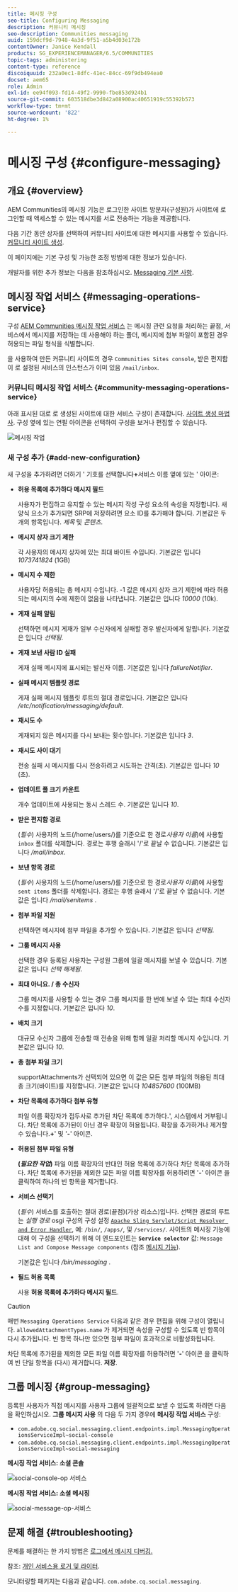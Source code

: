 ```yaml
---
title: 메시징 구성
seo-title: Configuring Messaging
description: 커뮤니티 메시징
seo-description: Communities messaging
uuid: 159dcf9d-7948-4a3d-9f51-a5b4d03e172b
contentOwner: Janice Kendall
products: SG_EXPERIENCEMANAGER/6.5/COMMUNITIES
topic-tags: administering
content-type: reference
discoiquuid: 232a0ec1-8dfc-41ec-84cc-69f9db494ea0
docset: aem65
role: Admin
exl-id: ee94f093-fd14-49f2-9990-fbe853d924b1
source-git-commit: 603518dbe3d842a08900ac40651919c55392b573
workflow-type: tm+mt
source-wordcount: '822'
ht-degree: 1%

---
```


# 메시징 구성 {#configure-messaging}

## 개요 {#overview}

AEM Communities의 메시징 기능은 로그인한 사이트 방문자(구성원)가 사이트에 로그인할 때 액세스할 수 있는 메시지를 서로 전송하는 기능을 제공합니다.

다음 기간 동안 상자를 선택하여 커뮤니티 사이트에 대한 메시지를 사용할 수 있습니다. [커뮤니티 사이트 생성](/help/communities/sites-console.md).

이 페이지에는 기본 구성 및 가능한 조정 방법에 대한 정보가 있습니다.

개발자를 위한 추가 정보는 다음을 참조하십시오. [Messaging 기본 사항](/help/communities/essentials-messaging.md).

## 메시징 작업 서비스 {#messaging-operations-service}

구성 [AEM Communities 메시징 작업 서비스](https://localhost:4502/system/console/configMgr/com.adobe.cq.social.messaging.client.endpoints.impl.MessagingOperationsServiceImpl) 는 메시징 관련 요청을 처리하는 끝점, 서비스에서 메시지를 저장하는 데 사용해야 하는 폴더, 메시지에 첨부 파일이 포함된 경우 허용되는 파일 형식을 식별합니다.

을 사용하여 만든 커뮤니티 사이트의 경우 `Communities Sites console`, 받은 편지함이 로 설정된 서비스의 인스턴스가 이미 있음 `/mail/inbox`.

### 커뮤니티 메시징 작업 서비스 {#community-messaging-operations-service}

아래 표시된 대로 로 생성된 사이트에 대한 서비스 구성이 존재합니다. [사이트 생성 마법사](/help/communities/sites-console.md). 구성 옆에 있는 연필 아이콘을 선택하여 구성을 보거나 편집할 수 있습니다.

![메시징 작업](assets/messaging-operations.png)

### 새 구성 추가 {#add-new-configuration}

새 구성을 추가하려면 더하기 &#39; 기호를 선택합니다&#x200B;**+**&#x200B;서비스 이름 옆에 있는 &#39; 아이콘:

* **허용 목록에 추가하다 메시지 필드**

   사용자가 편집하고 유지할 수 있는 메시지 작성 구성 요소의 속성을 지정합니다. 새 양식 요소가 추가되면 SRP에 저장하려면 요소 ID를 추가해야 합니다. 기본값은 두 개의 항목입니다. *제목* 및 *콘텐츠*.

* **메시지 상자 크기 제한**

   각 사용자의 메시지 상자에 있는 최대 바이트 수입니다. 기본값은 입니다 *1073741824* (1GB)

* **메시지 수 제한**

   사용자당 허용되는 총 메시지 수입니다. -1 값은 메시지 상자 크기 제한에 따라 허용되는 메시지의 수에 제한이 없음을 나타냅니다. 기본값은 입니다 *10000* (10k).

* **게재 실패 알림**

   선택하면 메시지 게재가 일부 수신자에게 실패할 경우 발신자에게 알립니다. 기본값은 입니다 *선택됨*.

* **게재 보낸 사람 ID 실패**

   게재 실패 메시지에 표시되는 발신자 이름. 기본값은 입니다 *failureNotifier*.

* **실패 메시지 템플릿 경로**

   게재 실패 메시지 템플릿 루트의 절대 경로입니다. 기본값은 입니다 */etc/notification/messaging/default*.

* **재시도 수**

   게재되지 않은 메시지를 다시 보내는 횟수입니다. 기본값은 입니다 *3*.

* **재시도 사이 대기**

   전송 실패 시 메시지를 다시 전송하려고 시도하는 간격(초). 기본값은 입니다 *10* (초).

* **업데이트 풀 크기 카운트**

   개수 업데이트에 사용되는 동시 스레드 수. 기본값은 입니다 *10*.

* **받은 편지함 경로**

   (*필수*) 사용자의 노드(/home/users/)를 기준으로 한 경로&#x200B;*사용자 이름*)에 사용할 `inbox` 폴더를 삭제합니다. 경로는 후행 슬래시 &#39;/&#39;로 끝날 수 없습니다. 기본값은 입니다 */mail/inbox*.

* **보낸 항목 경로**

   (*필수*) 사용자의 노드(/home/users/)를 기준으로 한 경로&#x200B;*사용자 이름*)에 사용할 `sent items` 폴더를 삭제합니다. 경로는 후행 슬래시 &#39;/&#39;로 끝날 수 없습니다. 기본값은 입니다 */mail/senitems* .

* **첨부 파일 지원**

   선택하면 메시지에 첨부 파일을 추가할 수 있습니다. 기본값은 입니다 *선택됨*.

* **그룹 메시지 사용**

   선택한 경우 등록된 사용자는 구성원 그룹에 일괄 메시지를 보낼 수 있습니다. 기본값은 입니다 *선택 해제됨*.

* **최대 아니요. / 총 수신자**

   그룹 메시지를 사용할 수 있는 경우 그룹 메시지를 한 번에 보낼 수 있는 최대 수신자 수를 지정합니다. 기본값은 입니다 *10*.

* **배치 크기**

   대규모 수신자 그룹에 전송할 때 전송을 위해 함께 일괄 처리할 메시지 수입니다. 기본값은 입니다 *10*.

* **총 첨부 파일 크기**

   supportAttachments가 선택되어 있으면 이 값은 모든 첨부 파일의 허용된 최대 총 크기(바이트)를 지정합니다. 기본값은 입니다 *104857600* (100MB)

* **차단 목록에 추가하다 첨부 유형**

   파일 이름 확장자가 접두사로 추가된 차단 목록에 추가하다&#x200B;**.**&#39;, 시스템에서 거부됩니다. 차단 목록에 추가된이 아닌 경우 확장이 허용됩니다. 확장을 추가하거나 제거할 수 있습니다.**+**&#39; 및 &#39;**-**&#39; 아이콘.

* **허용된 첨부 파일 유형**

   **(*필요한 작업*)** 파일 이름 확장자의 반대인 허용 목록에 추가하다 차단 목록에 추가하다. 차단 목록에 추가된을 제외한 모든 파일 이름 확장자를 허용하려면 &#39;**-**&#39; 아이콘 을 클릭하여 하나의 빈 항목을 제거합니다.

* **서비스 선택기**

   (*필수*) 서비스를 호출하는 절대 경로(끝점)(가상 리소스)입니다. 선택한 경로의 루트는 *실행 경로* osgi 구성의 구성 설정 [ `Apache Sling Servlet/Script Resolver and Error Handler`](https://localhost:4502/system/console/configMgr/org.apache.sling.servlets.resolver.SlingServletResolver), 예: `/bin/`, `/apps/`, 및 `/services/`. 사이트의 메시징 기능에 대해 이 구성을 선택하기 위해 이 엔드포인트는 **`Service selector`** 값: `Message List and Compose Message components` (참조 [메시지 기능](/help/communities/configure-messaging.md)).

   기본값은 입니다 */bin/messaging* .

* **필드 허용 목록**

   사용 **허용 목록에 추가하다 메시지 필드**.

>[!CAUTION]
>
>매번 `Messaging Operations Service` 다음과 같은 경우 편집을 위해 구성이 열립니다. `allowedAttachmentTypes.name` 가 제거되면 속성을 구성할 수 있도록 빈 항목이 다시 추가됩니다. 빈 항목 하나만 있으면 첨부 파일이 효과적으로 비활성화됩니다.
>
>차단 목록에 추가된을 제외한 모든 파일 이름 확장자를 허용하려면 &#39;**-**&#39; 아이콘 을 클릭하여 빈 단일 항목을 (다시) 제거합니다. **저장**.

## 그룹 메시징 {#group-messaging}

등록된 사용자가 직접 메시지를 사용자 그룹에 일괄적으로 보낼 수 있도록 하려면 다음을 확인하십시오. **그룹 메시지 사용** 의 다음 두 가지 경우에 **메시징 작업 서비스** 구성:

* `com.adobe.cq.social.messaging.client.endpoints.impl.MessagingOperationsServiceImpl~social-console`
* `com.adobe.cq.social.messaging.client.endpoints.impl.MessagingOperationsServiceImpl~social-messaging`

**메시징 작업 서비스: 소셜 콘솔**

![social-console-op 서비스](assets/social-console-op-service.png)

**메시징 작업 서비스: 소셜 메시징**

![social-message-op-서비스](assets/social-message-op-service.png)

## 문제 해결 {#troubleshooting}

문제를 해결하는 한 가지 방법은 [로그에서 메시지 디버깅.](/help/sites-administering/troubleshooting.md)

참조: [개인 서비스용 로거 및 라이터](/help/sites-deploying/configure-logging.md#loggers-and-writers-for-individual-services).

모니터링할 패키지는 다음과 같습니다. `com.adobe.cq.social.messaging`.

